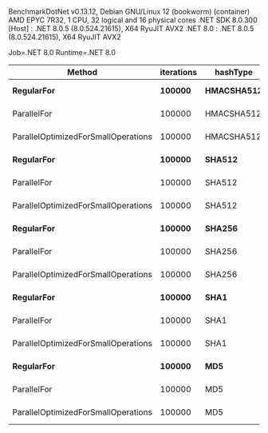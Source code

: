 
BenchmarkDotNet v0.13.12, Debian GNU/Linux 12 (bookworm) (container)
AMD EPYC 7R32, 1 CPU, 32 logical and 16 physical cores
.NET SDK 8.0.300
  [Host]   : .NET 8.0.5 (8.0.524.21615), X64 RyuJIT AVX2
  .NET 8.0 : .NET 8.0.5 (8.0.524.21615), X64 RyuJIT AVX2

Job=.NET 8.0  Runtime=.NET 8.0  

 Method                              | iterations | hashType   | Mean      | Error    | StdDev   |
------------------------------------ |----------- |----------- |----------:|---------:|---------:|
 **RegularFor**                          | **100000**     | **HMACSHA512** | **624.66 ms** | **1.708 ms** | **1.514 ms** |
 ParallelFor                         | 100000     | HMACSHA512 | 108.15 ms | 1.143 ms | 1.013 ms |
 ParallelOptimizedForSmallOperations | 100000     | HMACSHA512 | 111.37 ms | 1.755 ms | 1.641 ms |
 **RegularFor**                          | **100000**     | **SHA512**     | **252.36 ms** | **1.365 ms** | **1.276 ms** |
 ParallelFor                         | 100000     | SHA512     |  73.45 ms | 0.466 ms | 0.413 ms |
 ParallelOptimizedForSmallOperations | 100000     | SHA512     |  58.91 ms | 0.405 ms | 0.379 ms |
 **RegularFor**                          | **100000**     | **SHA256**     | **227.29 ms** | **0.636 ms** | **0.595 ms** |
 ParallelFor                         | 100000     | SHA256     |  71.91 ms | 0.560 ms | 0.524 ms |
 ParallelOptimizedForSmallOperations | 100000     | SHA256     |  71.96 ms | 0.402 ms | 0.376 ms |
 **RegularFor**                          | **100000**     | **SHA1**       | **224.31 ms** | **0.701 ms** | **0.656 ms** |
 ParallelFor                         | 100000     | SHA1       |  70.48 ms | 0.362 ms | 0.303 ms |
 ParallelOptimizedForSmallOperations | 100000     | SHA1       |  72.40 ms | 0.618 ms | 0.548 ms |
 **RegularFor**                          | **100000**     | **MD5**        | **140.26 ms** | **0.540 ms** | **0.505 ms** |
 ParallelFor                         | 100000     | MD5        |  50.51 ms | 0.182 ms | 0.161 ms |
 ParallelOptimizedForSmallOperations | 100000     | MD5        |  51.49 ms | 0.394 ms | 0.369 ms |
